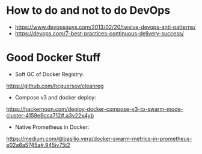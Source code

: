 # How to do and not to do DevOps
- https://www.devopsguys.com/2013/02/20/twelve-devops-anti-patterns/
- https://devops.com/7-best-practices-continuous-delivery-success/



# Good Docker Stuff 
- Soft GC of Docker Registry: 

https://github.com/hcguersoy/cleanreg

- Compose v3 and docker deploy: 

https://hackernoon.com/deploy-docker-compose-v3-to-swarm-mode-cluster-4159e9cca712#.a3v22x4yb

- Native Prometheus in Docker: 

https://medium.com/@basilio.vera/docker-swarm-metrics-in-prometheus-e02a6a5745a#.945iv75t2
